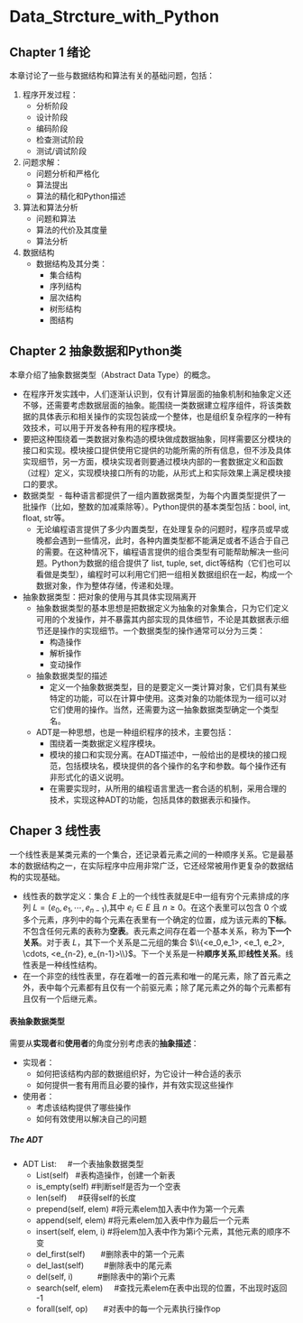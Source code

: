 # Data_Strcture_with_Python
## Chapter 1 绪论
本章讨论了一些与数据结构和算法有关的基础问题，包括：
1. 程序开发过程：
   - 分析阶段
   - 设计阶段
   - 编码阶段
   - 检查测试阶段
   - 测试/调试阶段
2. 问题求解：
   - 问题分析和严格化
   - 算法提出
   - 算法的精化和Python描述
3. 算法和算法分析
   - 问题和算法
   - 算法的代价及其度量
   - 算法分析
4. 数据结构
   - 数据结构及其分类：
     - 集合结构
     - 序列结构
     - 层次结构
     - 树形结构
     - 图结构
     
     
## Chapter 2 抽象数据和Python类
本章介绍了抽象数据类型（Abstract Data Type）的概念。
- 在程序开发实践中，人们逐渐认识到，仅有计算层面的抽象机制和抽象定义还不够，还需要考虑数据层面的抽象。能围绕一类数据建立程序组件，将该类数据的具体表示和相关操作的实现包装成一个整体，也是组织复杂程序的一种有效技术，可以用于开发各种有用的程序模块。
- 要把这种围绕着一类数据对象构造的模块做成数据抽象，同样需要区分模块的接口和实现。模块接口提供使用它提供的功能所需的所有信息，但不涉及具体实现细节，另一方面，模块实现者则要通过模块内部的一套数据定义和函数（过程）定义，实现模块接口所有的功能，从形式上和实际效果上满足模块接口的要求。
- 数据类型
  - 每种语言都提供了一组内置数据类型，为每个内置类型提供了一批操作（比如，整数的加减乘除等）。Python提供的基本类型包括：bool, int, float, str等。
  - 无论编程语言提供了多少内置类型，在处理复杂的问题时，程序员或早或晚都会遇到一些情况，此时，各种内置类型都不能满足或者不适合于自己的需要。在这种情况下，编程语言提供的组合类型有可能帮助解决一些问题。Python为数据的组合提供了 list, tuple, set, dict等结构（它们也可以看做是类型），编程时可以利用它们把一组相关数据组织在一起，构成一个数据对象，作为整体存储，传递和处理。
- 抽象数据类型：把对象的使用与其具体实现隔离开
  - 抽象数据类型的基本思想是把数据定义为抽象的对象集合，只为它们定义可用的个发操作，并不暴露其内部实现的具体细节，不论是其数据表示细节还是操作的实现细节。一个数据类型的操作通常可以分为三类：
    - 构造操作
    - 解析操作
    - 变动操作
  - 抽象数据类型的描述
    - 定义一个抽象数据类型，目的是要定义一类计算对象，它们具有某些特定的功能，可以在计算中使用。这类对象的功能体现为一组可以对它们使用的操作。当然，还需要为这一抽象数据类型确定一个类型名。
  - ADT是一种思想，也是一种组织程序的技术，主要包括：
    - 围绕着一类数据定义程序模块。
    - 模块的接口和实现分离。在ADT描述中，一般给出的是模块的接口规范，包括模块名，模块提供的各个操作的名字和参数。每个操作还有非形式化的语义说明。
    - 在需要实现时，从所用的编程语言里选一套合适的机制，采用合理的技术，实现这种ADT的功能，包括具体的数据表示和操作。

## Chaper 3 线性表
一个线性表是某类元素的一个集合，还记录着元素之间的一种顺序关系。它是最基本的数据结构之一，在实际程序中应用非常广泛，它还经常被用作更复杂的数据结构的实现基础。
- 线性表的数学定义：集合 $E$ 上的一个线性表就是E中一组有穷个元素排成的序列 $L=(e_0, e_1,\cdots,e_{n-1})$,其中 $e_i\in E$ 且 $n\ge 0$。在这个表里可以包含 0 个或多个元素，序列中的每个元素在表里有一个确定的位置，成为该元素的**下标**。不包含任何元素的表称为**空表**。表元素之间存在着一个基本关系，称为**下一个关系**。对于表 $L$，其下一个关系是二元组的集合 $\\{<e_0,e_1>, <e_1, e_2>, \cdots, <e_{n-2}, e_{n-1}>\\}$。下一个关系是一种**顺序关系**,即**线性关系**。线性表是一种线性结构。
- 在一个非空的线性表里，存在着唯一的首元素和唯一的尾元素，除了首元素之外，表中每个元素都有且仅有一个前驱元素；除了尾元素之外的每个元素都有且仅有一个后继元素。
#### 表抽象数据类型
需要从**实现者**和**使用者**的角度分别考虑表的**抽象描述**：
- 实现者：
  - 如何把该结构内部的数据组织好，为它设计一种合适的表示
  - 如何提供一套有用而且必要的操作，并有效实现这些操作
- 使用者：
  - 考虑该结构提供了哪些操作
  - 如何有效使用以解决自己的问题
##### The ADT
- ADT List:        #一个表抽象数据类型
  - List(self)     #表构造操作，创建一个新表
  - is_empty(self) #判断self是否为一个空表
  - len(self)      #获得self的长度
  - prepend(self, elem) #将元素elem加入表中作为第一个元素
  - append(self, elem)  #将元素elem加入表中作为最后一个元素
  - insert(self, elem, i)  #将elem加入表中作为第i个元素，其他元素的顺序不变
  - del_first(self)        #删除表中的第一个元素
  - del_last(self)         #删除表中的尾元素
  - del(self, i)           #删除表中的第i个元素
  - search(self, elem)     #查找元素elem在表中出现的位置，不出现时返回 -1
  - forall(self, op)       #对表中的每一个元素执行操作op
